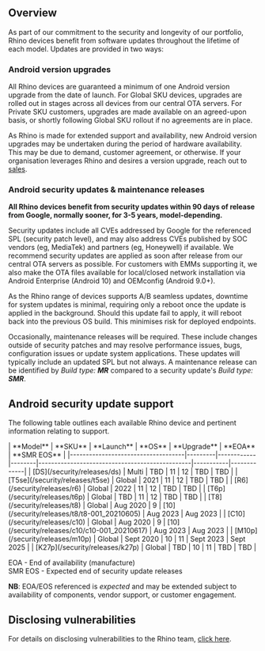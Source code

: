 ## Overview

As part of our commitment to the security and longevity of our portfolio, Rhino devices benefit from software updates throughout the lifetime of each model. Updates are provided in two ways:

### Android version upgrades

All Rhino devices are guaranteed a minimum of one Android version upgrade from the date of launch. For Global SKU devices, upgrades are rolled out in stages across all devices from our central OTA servers. For Private SKU customers, upgrades are made available on an agreed-upon basis, or shortly following Global SKU rollout if no agreements are in place.

As Rhino is made for extended support and availability, new Android version upgrades may be undertaken during the period of hardware availability. This may be due to demand, customer agreement, or otherwise. If your organisation leverages Rhino and desires a version upgrade, reach out to [sales](mailto:sales@socialmobile.com).

### Android security updates & maintenance releases

**All Rhino devices benefit from security updates within 90 days of release from Google, normally sooner, for 3-5 years, model-depending.**

Security updates include all CVEs addressed by Google for the referenced SPL (security patch level), and may also address CVEs published by SOC vendors (eg, MediaTek) and partners (eg, Honeywell) if available. We recommend security updates are applied as soon after release from our central OTA servers as possible. For customers with EMMs supporting it, we also make the OTA files available for local/closed network installation via Android Enterprise (Android 10) and OEMconfig (Android 9.0+).

As the Rhino range of devices supports A/B seamless updates, downtime for system updates is minimal, requiring only a reboot once the update is applied in the background. Should this update fail to apply, it will reboot back into the previous OS build. This minimises risk for deployed endpoints.

Occasionally, maintenance releases will be required. These include changes outside of security patches and may resolve performance issues, bugs, configuration issues or update system applications. These updates will typically include an updated SPL but not always. A maintenance release can be identified by _Build type: **MR**_ compared to a security update's _Build type: **SMR**_.

## Android security update support

The following table outlines each available Rhino device and pertinent information relating to support.
<div id="support_table" markdown="1">
| **Model**                          | **SKU** | **Launch** | **OS** | **Upgrade**                                    | **EOA**   | **SMR EOS** |
|------------------------------------|---------|------------|--------|------------------------------------------------|-----------|-------------|
| [DS](/security/releases/ds)        | Multi   | TBD        | 11     | 12                                             | TBD       | TBD         |
| [T5se](/security/releases/t5se)    | Global  | 2021       | 11     | 12                                             | TBD       | TBD         |
| [R6](/security/releases/r6)        | Global  | 2022       | 11     | 12                                             | TBD       | TBD         |
| [T6p](/security/releases/t6p)      | Global  | TBD        | 11     | 12                                             | TBD       | TBD         |
| [T8](/security/releases/t8)        | Global  | Aug 2020   | 9      | [10](/security/releases/t8/t8-001_20210605)    | Aug 2023  | Aug 2023    |
| [C10](/security/releases/c10)      | Global  | Aug 2020   | 9      | [10](/security/releases/c10/c10-001_20210617)  | Aug 2023  | Aug 2023    |
| [M10p](/security/releases/m10p)    | Global  | Sept 2020  | 10     | 11                                             | Sept 2023 | Sept 2025   |
| [K27p](/security/releases/k27p)    | Global  | TBD        | 10     | 11                                             | TBD       | TBD         |

EOA - End of availability (manufacture)  
SMR EOS - Expected end of security update releases  

**NB**: EOA/EOS referenced is _expected_ and may be extended subject to availability of components, vendor support, or customer engagement.  
</div>

## Disclosing vulnerabilities

For details on disclosing vulnerabilities to the Rhino team, [click here](/security/vulnerability-disclosure).
